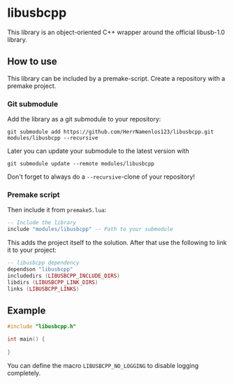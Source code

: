 # libusbcpp

This library is an object-oriented C++ wrapper around the official libusb-1.0 library.

## How to use

This library can be included by a premake-script. Create a repository with a premake project.

### Git submodule

Add the library as a git submodule to your repository:  
```
git submodule add https://github.com/HerrNamenlos123/libusbcpp.git modules/libusbcpp --recursive
```
Later you can update your submodule to the latest version with  
```
git submodule update --remote modules/libusbcpp
```
Don't forget to always do a `--recursive`-clone of your repository!

### Premake script

Then include it from `premake5.lua`:

```lua
-- Include the library
include "modules/libusbcpp" -- Path to your submodule
```

This adds the project itself to the solution. After that use the following to link it to your project:

```lua
-- libusbcpp dependency
dependson "libusbcpp"
includedirs (LIBUSBCPP_INCLUDE_DIRS)
libdirs (LIBUSBCPP_LINK_DIRS)
links (LIBUSBCPP_LINKS)
```

## Example

```C++
#include "libusbcpp.h"

int main() {
    
}
```

You can define the macro `LIBUSBCPP_NO_LOGGING` to disable logging completely.

